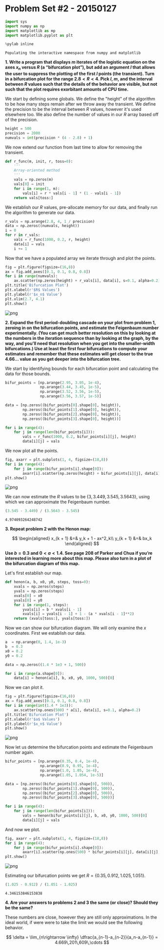# Problem Set #2 - 20150127


```python
import sys
import numpy as np
import matplotlib as mp
import matplotlib.pyplot as plt

%pylab inline
```

    Populating the interactive namespace from numpy and matplotlib


**1. Write a program that displays $m$ iterates of the logistic equation on the axes $x_n$ versus $R$ (a “bifurcation plot”), but add an argument $l$ that allows the user to suppress the plotting of the first $l$ points (the transient). Turn in a bifurcation plot for the range $2.8 < R < 4$. Pick $l$, $m$, and the interval between $R$ values such that the details of the behavior are visible, but not such that the plot requires exorbitant amounts of CPU time.**

We start by defining some globals. We define the "height" of the algorithm to be how many steps remain after we throw away the transient. We define the precision to be the interval between $R$ values, however it's used elsewhere too. We also define the number of values in our $R$ array based off of the precision.


```python
height = 500
precision = 2000
numvals = int(precision * (4 - 2.8) + 1)
```

We now extend our function from last time to allow for removing the transient.


```python
def r_func(m, init, r, toss=0):
    '''
    Array-oriented method
    '''
    vals = np.zeros(m)
    vals[0] = init
    for i in range(1, m):
        vals[i] = r * vals[i - 1] * (1 - vals[i - 1])
    return vals[toss:]
```

We establish our $R$ values, pre-allocate memory for our data, and finally run the algorithm to generate our data.


```python
r_vals = np.arange(2.8, 4, 1 / precision)
data = np.zeros((numvals, height))
i = 0
for r in r_vals:
    vals = r_func(1000, 0.2, r, height)
    data[i] = vals
    i += 1
```

Now that we have a populated array we iterate through and plot the points.


```python
fig = plt.figure(figsize=(16,8))
ax = fig.add_axes([0.1, 0.1, 0.8, 0.8])
for i in range(numvals):
    ax.scatter(np.zeros(height) + r_vals[i], data[i], s=0.1, alpha=0.2)
plt.title('Bifurcation Plot')
plt.xlabel(r'$R$ Values')
plt.ylabel(r'$x_n$ Value')
plt.xlim(2.7, 4.1)
plt.show()
```


    
![png](2_files/2_9_0.png)
    


**2. Expand the first period-doubling cascade on your plot from problem 1, zeroing in on the bifurcation points, and estimate the Feigenbaum number experimentally. (You can get much better resolution on this by looking at the numbers in the iteration sequence than by looking at the graph, by the way, and you’ll need that resolution when you get into the smaller-width bifurcations.) Use at least the first four bifurcations to compute your estimates and remember that these estimates will get closer to the true $4.66\ldots$ value as you get deeper into the bifurcation tree.**

We start by identifying bounds for each bifurcation point and calculating the data for those bounds.


```python
bifur_points = [np.arange(2.95, 3.05, 1e-4),
                np.arange(3.44, 3.45, 1e-5),
                np.arange(3.52, 3.56, 1e-5),
                np.arange(3.56, 3.57, 1e-5)]

data = [np.zeros((bifur_points[0].shape[0], height)),
        np.zeros((bifur_points[1].shape[0], height)),
        np.zeros((bifur_points[2].shape[0], height)),
        np.zeros((bifur_points[3].shape[0], height))]

for i in range(4):
    for j in range(len(bifur_points[i])):
        vals = r_func(1000, 0.2, bifur_points[i][j], height)
        data[i][j] = vals
```

We now plot all the points.


```python
fig, axarr = plt.subplots(1, 4, figsize=(18,8))
for i in range(4):
    for j in range(bifur_points[i].shape[0]):
        axarr[i].scatter(np.zeros(height) + bifur_points[i][j], data[i][j], s=0.1, alpha=0.2)
plt.show()
```


    
![png](2_files/2_13_0.png)
    


We can now estimate the $R$ values to be $\{3, 3.449, 3.545, 3.5643\}$, using which we can approximate the Feigenbaum number.


```python
(3.545 - 3.449) / (3.5643 - 3.545)
```




    4.974093264248742



**3. Repeat problem 2 with the Henon map:**

$$
\begin{aligned}
x_{k + 1} &=& y_k + 1 - ax^2_k\\
y_{k + 1} &=& bx_k
\end{aligned}
$$

**Use $b = 0.3$ and $0 < a < 1.4$. See page 208 of Parker and Chua if you’re interested in learning more about this map. Please also turn in a plot of the bifurcation diagram of this map.**

Let's first establish our map.


```python
def henon(a, b, x0, y0, steps, toss=0):
    xvals = np.zeros(steps)
    yvals = np.zeros(steps)
    xvals[0] = x0
    yvals[0] = y0
    for i in range(1, steps):
        yvals[i] = b * xvals[i - 1]
        xvals[i] = yvals[i - 1] + 1 - (a * xvals[i - 1]**2)
    return (xvals[toss:], yvals[toss:])
```

Now we can show our bifurcation diagram. We will only examine the $x$ coordinates. First we establish our data.


```python
a  = np.arange(0, 1.4, 1e-3)
b  = 0.3
x0 = 0.2
y0 = 0.2

data = np.zeros((1.4 * 1e3 + 1, 500))

for i in range(a.shape[0]):
    data[i] = henon(a[i], b, x0, y0, 1000, 500)[0]
```

Now we can plot it.


```python
fig = plt.figure(figsize=(16,8))
ax = fig.add_axes([0.1, 0.1, 0.8, 0.8])
for i in range(int(1.4 * 1e3)):
    ax.scatter(np.ones(500) * a[i], data[i], s=0.1, alpha=0.2)
plt.title('Bifurcation Plot')
plt.xlabel(r'$a$ Values')
plt.ylabel(r'$x_n$ Value')
plt.show()
```


    
![png](2_files/2_21_0.png)
    


Now let us determine the bifurcation points and estimate the Feigenbaum number again.


```python
bifur_points = [np.arange(0.35, 0.4, 1e-4),
                np.arange(0.9, 0.95, 1e-4),
                np.arange(1.0, 1.05, 1e-4),
                np.arange(1.05, 1.054, 1e-5)]

data = [np.zeros((bifur_points[0].shape[0], 500)),
        np.zeros((bifur_points[1].shape[0], 500)),
        np.zeros((bifur_points[2].shape[0], 500)),
        np.zeros((bifur_points[3].shape[0], 500))]

for i in range(4):
    for j in range(len(bifur_points[i])):
        vals = henon(bifur_points[i][j], b, x0, y0, 1000, 500)[0]
        data[i][j] = vals
```

And now we plot.


```python
fig, axarr = plt.subplots(1, 4, figsize=(18,8))
for i in range(4):
    for j in range(bifur_points[i].shape[0]):
        axarr[i].scatter(np.ones(500) * bifur_points[i][j], data[i][j], s=0.1, alpha=0.2)
plt.show()
```


    
![png](2_files/2_25_0.png)
    


Estimating our bifurcation points we get $R = \{0.35, 0.912, 1.025, 1.051\}$.


```python
(1.025 - 0.912) / (1.051 - 1.025)
```




    4.346153846153838



**4. Are your answers to problems 2 and 3 the same (or close)? Should they be the same?**

These numbers are close, however they are still only approximations. In the ideal world, if were were to take the limit we would see the following behavior.

$$
\delta = \lim_{n\rightarrow \infty} \dfrac{a_{n-1}-a_{n-2}}{a_n-a_{n-1}} = 4.669\,201\,609\,\cdots
$$
